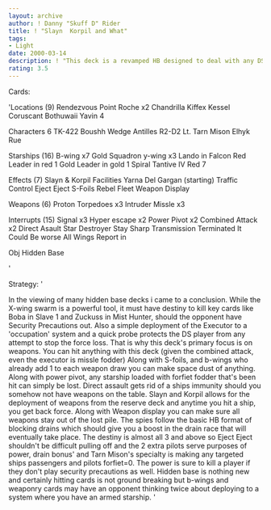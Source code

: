 ```yaml
---
layout: archive
author: ! Danny "Skuff D" Rider
title: ! "Slayn  Korpil and What"
tags:
- Light
date: 2000-03-14
description: ! "This deck is a revamped HB designed to deal with any DS starships the old fashioned way...hitting them."
rating: 3.5
---
```

Cards: 

'Locations (9)
Rendezvous Point
Roche x2
Chandrilla
Kiffex
Kessel
Coruscant
Bothuwaii
Yavin 4

Characters 6
TK-422
Boushh
Wedge Antilles
R2-D2
Lt. Tarn Mison
Elhyk Rue

Starships (16)
B-wing x7
Gold Squadron y-wing x3
Lando in Falcon
Red Leader in red 1
Gold Leader in gold 1
Spiral
Tantive IV
Red 7

Effects (7)
Slayn & Korpil Facilities
Yarna Del Gargan (starting)
Traffic Control
Eject Eject
S-Foils
Rebel Fleet
Weapon Display

Weapons (6)
Proton Torpedoes x3
Intruder Missle x3

Interrupts (15)
Signal x3
Hyper escape x2
Power Pivot x2
Combined Attack x2
Direct Asault
Star Destroyer
Stay Sharp
Transmission Terminated
It Could Be worse
All Wings Report in

Obj
Hidden Base

'

Strategy: '

In the viewing of many hidden base decks i came to a conclusion. While the X-wing swarm is a powerful tool, it must have destiny to kill key cards like Boba in Slave 1 and Zuckuss in Mist Hunter, should the opponent have Security Precautions out. Also a simple deployment of the Executor to a 'occupation' system and a quick probe protects the DS player from any attempt to stop the force loss.
     That is why this deck's primary focus is on weapons. You can hit anything with this deck (given the combined attack, even the executor is missle fodder) Along with S-foils, and b-wings who already add 1 to each weapon draw you can make space dust of anything. Along with power pivot, any starship loaded with forfiet fodder that's been hit can simply be lost. Direct assault gets rid of a ships immunity should you somehow not have weapons on the table.
Slayn and Korpil allows for the deployment of weapons from the reserve deck and anytime you hit a ship, you get back force. Along with Weapon display you can make sure all weapons stay out of the lost pile.
The spies follow the basic HB format of blocking drains which should give you a boost in the drain race that will eventually take place.
The destiny is almost all 3 and above so Eject Eject shouldn't be difficult pulling off and the 2 extra pilots serve purposes of power, drain bonus' and Tarn Mison's specialty is making any targeted ships passengers and pilots forfiet=0.
The power is sure to kill a player if they don't play security precautions as well.
Hidden base is nothing new and certainly hitting cards is not ground breaking but b-wings and weaponry cards may have an opponent thinking twice about deploying to a system where you have an armed starship. '